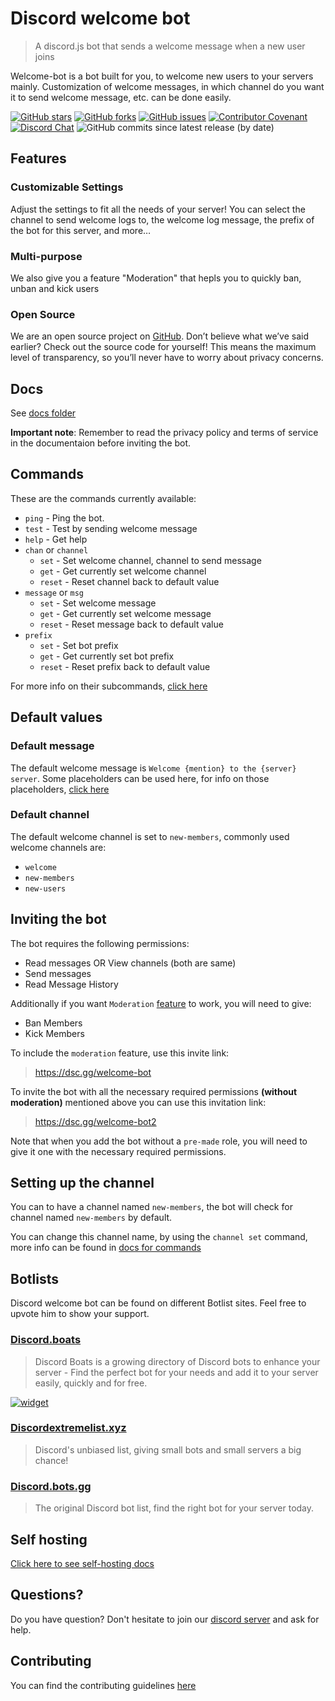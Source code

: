 # Discord welcome bot

> A discord.js bot that sends a welcome message when a new user joins

Welcome-bot is a bot built for you, to welcome new users to your servers mainly. Customization of welcome messages, in which channel do you want it to send welcome message, etc. can be done easily.

[![GitHub stars](https://img.shields.io/github/stars/Welcome-Bot/welcome-bot)](https://github.com/Welcome-Bot/welcome-bot/stargazers)
[![GitHub forks](https://img.shields.io/github/forks/Welcome-Bot/welcome-bot)](https://github.com/Welcome-Bot/welcome-bot/network)
[![GitHub issues](https://img.shields.io/github/issues/Welcome-Bot/welcome-bot)](https://github.com/Welcome-Bot/welcome-bot/issues)
[![Contributor Covenant](https://img.shields.io/badge/Contributor%20Covenant-2.0-4baaaa.svg)](https://github.com/Welcome-Bot/welcome-bot/blob/main/.github/CODE_OF_CONDUCT.md)
[![Discord Chat](https://img.shields.io/discord/836854115526770708?color=7289da&label=discord)](https://dsc.gg/welcome-bot-guild)
![GitHub commits since latest release (by date)](https://img.shields.io/github/commits-since/Welcome-Bot/welcome-bot/latest)

## Features

### Customizable Settings

Adjust the settings to fit all the needs of your server! You can select the channel to send welcome logs to, the welcome log message, the prefix of the bot for this server, and more…

### Multi-purpose

We also give you a feature "Moderation" that hepls you to quickly ban, unban and kick users

### Open Source

We are an open source project on [GitHub](https://github.com/Welcome-Bot/welcome-bot). Don’t believe what we’ve said earlier? Check out the source code for yourself! This means the maximum level of transparency, so you’ll never have to worry about privacy concerns.

## Docs

See [docs folder](https://github.com/Welcome-Bot/welcome-bot/tree/main/docs)

**Important note**: Remember to read the privacy policy and terms of service in the documentaion before inviting the bot.

## Commands
These are the commands currently available:
- `ping` - Ping the bot.
- `test` - Test by sending welcome message
- `help` - Get help
- `chan` or `channel`
    - `set` - Set welcome channel, channel to send message
    - `get` - Get currently set welcome channel
    - `reset` - Reset channel back to default value
- `message` or `msg`
    - `set` - Set welcome message
    - `get` - Get currently set welcome message
    - `reset` - Reset message back to default value
- `prefix`
    - `set` - Set bot prefix
    - `get` - Get currently set bot prefix
    - `reset` - Reset prefix back to default value

For more info on their subcommands, [click here](https://github.com/Welcome-Bot/welcome-bot/blob/main/docs/commands.md)

## Default values

### Default message

The default welcome message is `Welcome {mention} to the {server} server`. Some placeholders can be used here, for info on those placeholders, [click here](https://github.com/Welcome-Bot/welcome-bot/blob/new-features/docs/commands.md#placeholders-in-welcome-message)

### Default channel

The default welcome channel is set to `new-members`, commonly used welcome channels are:
- `welcome`
- `new-members`
- `new-users`

## Inviting the bot

The bot requires the following permissions:

- Read messages OR View channels (both are same)
- Send messages
- Read Message History

Additionally if you want `Moderation` [feature](#Features) to work, you will need to give:

- Ban Members
- Kick Members

To include the `moderation` feature, use this invite link:
> https://dsc.gg/welcome-bot

To invite the bot with all the necessary required permissions **(without moderation)** mentioned above you can use this invitation link:
> https://dsc.gg/welcome-bot2

Note that when you add the bot without a `pre-made` role, you will need to give it one with the necessary required permissions.

## Setting up the channel

You can to have a channel named `new-members`, the bot will check for channel named `new-members` by default.

You can change this channel name, by using the `channel set` command, more info can be found in [docs for commands](docs/commands.md)

## Botlists

Discord welcome bot can be found on different Botlist sites.
Feel free to upvote him to show your support.

### [Discord.boats](https://discord.boats/bot/848459799783669790)

> Discord Boats is a growing directory of Discord bots to enhance your server - Find the perfect bot for your needs and add it to your server easily, quickly and for free.

[![widget](https://discord.boats/api/widget/848459799783669790/)](https://discord.boats/bot/848459799783669790)

### [Discordextremelist.xyz](https://discordextremelist.xyz/en-US/bots/welcome-bot)

> Discord's unbiased list, giving small bots and small servers a big chance!

### [Discord.bots.gg](https://discord.bots.gg/bots/848459799783669790)

> The original Discord bot list, find the right bot for your server today.

## Self hosting

[Click here to see self-hosting docs](https://github.com/Welcome-Bot/welcome-bot/blob/main/docs/self-hosting.md)

## Questions?

Do you have question? Don't hesitate to join our [discord server](https://discord.gg/xxU7akJNbC) and ask for help.

## Contributing

You can find the contributing guidelines [here](https://github.com/Welcome-Bot/welcome-bot/blob/main/.github/CONTRIBUTING.md)
